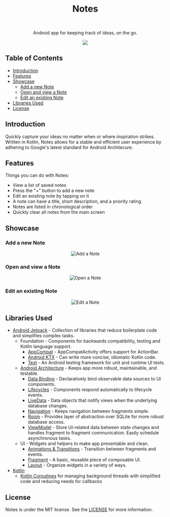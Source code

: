 <h1 align="center"> Notes </h1> <br>

<p align="center">
  Android app for keeping track of ideas, on the go.
</p>

<p align="center">
  <img src="https://user-images.githubusercontent.com/26352502/54402892-45bb6280-46a4-11e9-9613-848975991bcd.gif">
</p>

## Table of Contents
* [Introduction](#introduction)
* [Features](#features)
* [Showcase](#showcase)
  * [Add a new Note](#add-a-new-note)
  * [Open and view a Note](#open-and-view-a-note)
  * [Edit an existing Note](#edit-an-existing-note)
* [Libraries Used](#libraries-used)
* [License](*license)

## Introduction
Quickly capture your ideas no matter when or where inspiration strikes. Written in Kotlin, Notes allows for a stable and 
efficient user experience by adhering to Google's latest standard for Android Architecure. 

## Features
Things you can do with Notes:
* View a list of saved notes
* Press the "+" button to add a new note
* Edit an existing note by tapping on it
* A note can have a title, short description, and a priority rating
* Notes are listed in chronological order
* Quickly clear all notes from the main screen

## Showcase

### Add a new Note
<p align="center">
  <img src="https://user-images.githubusercontent.com/26352502/54404054-a51b7180-46a8-11e9-9a83-606bce51ea0c.gif" alt="Add a Note">
</p>

### Open and view a Note
<p align="center">
  <img src="https://user-images.githubusercontent.com/26352502/54402838-08ef6b80-46a4-11e9-8792-83dde17ed0b3.gif" alt="Open a Note">
</p>

### Edit an existing Note
<p align="center">
  <img src="https://user-images.githubusercontent.com/26352502/54403855-f119e680-46a7-11e9-8022-45ebcb189fb3.gif" alt="Edit a Note">
</p>

## Libraries Used

* [Android Jetpack][0] - Collection of libraries that reduce boilerplate code and simplifies complex tasks.
  * Foundation - Components for backwards compatibility, testing and Kotlin language support.
    * [AppCompat][1] - AppCompatActivity offers support for ActionBar.
    * [Android KTX][2] - Can write more concise, idiomatic Kotlin code.
    * [Test][3] - An Android testing framework for unit and runtime UI tests.
  * [Android Architecture][4] - Keeps app more robust, maintainable, and testable.
    * [Data Binding][5] - Declaratively bind observable data sources to UI components.
    * [Lifecycles][6] - Components respond automatically to lifecycle events.
    * [LiveData][7] - Data objects that notify views when the underlying database changes.
    * [Navigation][8] - Keeps navigation between fragments simple.
    * [Room][9] - Provides layer of abstraction over SQLite for more robust database access.
    * [ViewModel][10] - Store UI-related data between state changes and handles fragment to fragment communication. Easily schedule asynchronous tasks.
  * UI - Widgets and helpers to make app presentable and clean.
    * [Animations & Transitions][11] - Transition between fragments and events.
    * [Fragment][12] - A basic, reusable piece of composable UI.
    * [Layout][13] - Organize widgets in a variety of ways. 
* [Kotlin][20]
  * [Kotlin Coroutines][21] for managing background threads with simplified code and reducing needs for callbacks

[0]: https://developer.android.com/jetpack
[1]: https://developer.android.com/topic/libraries/support-library/packages#v7-appcompat
[2]: https://developer.android.com/kotlin/ktx
[3]: https://developer.android.com/training/testing/
[4]: https://developer.android.com/topic/libraries/architecture
[5]: https://developer.android.com/topic/libraries/data-binding/
[6]: https://developer.android.com/topic/libraries/architecture/lifecycle
[7]: https://developer.android.com/topic/libraries/architecture/livedata
[8]: https://developer.android.com/topic/libraries/architecture/navigation/
[9]: https://developer.android.com/topic/libraries/architecture/room
[10]: https://developer.android.com/topic/libraries/architecture/viewmodel
[11]: https://developer.android.com/training/animation/
[12]: https://developer.android.com/guide/components/fragments
[13]: https://developer.android.com/guide/topics/ui/declaring-layout
[20]: https://kotlinlang.org/
[21]: https://kotlinlang.org/docs/reference/coroutines-overview.html

## License
Notes is under the MIT license. See the [LICENSE](LICENSE) for more information.
